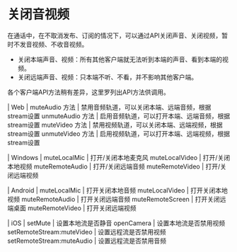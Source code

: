 # 关闭音视频

在通话中，在不取消发布、订阅的情况下，可以通过API关闭声音、关闭视频，暂时不发音视频、不收音视频。

- 关闭本端声音、视频：所有其他客户端就无法听到本端的声音、看到本端的视频。
- 关闭远端声音、视频：只本端不听、不看，并不影响其他客户端。

各个客户端API方法稍有差异，这里罗列出API方法供调用。

| Web | 
muteAudio 方法	 | 禁用音频轨道，可以关闭本端、远端音频，根据stream设置
unmuteAudio 方法	 | 启用音频轨道，可以打开本端、远端音频，根据stream设置
muteVideo 方法	 | 禁用视频轨道，可以关闭本端、远端视频，根据stream设置
unmuteVideo 方法	 | 启用视频轨道，可以打开本端、远端视频，根据stream设置

| Windows | 
muteLocalMic	 | 打开/关闭本地麦克风
muteLocalVideo	 | 打开/关闭本地视频
muteRemoteAudio	 | 打开/关闭远端音频
muteRemoteVideo	 | 打开/关闭远端视频

| Android | 
muteLocalMic	 | 打开关闭本地音频
muteLocalVideo	 | 打开关闭本地视频
muteRemoteAudio	 | 打开关闭远端音频
muteRemoteScreen	 | 打开关闭远端桌面
muteRemoteVideo	 | 打开关闭远端视频

| iOS | 
setMute	 | 设置本地流是否静音
openCamera	 | 设置本地流是否禁用视频
setRemoteStream:muteVideo	 | 设置远程流是否禁用视频
setRemoteStream:muteAudio	 | 设置远程流是否禁用音频
